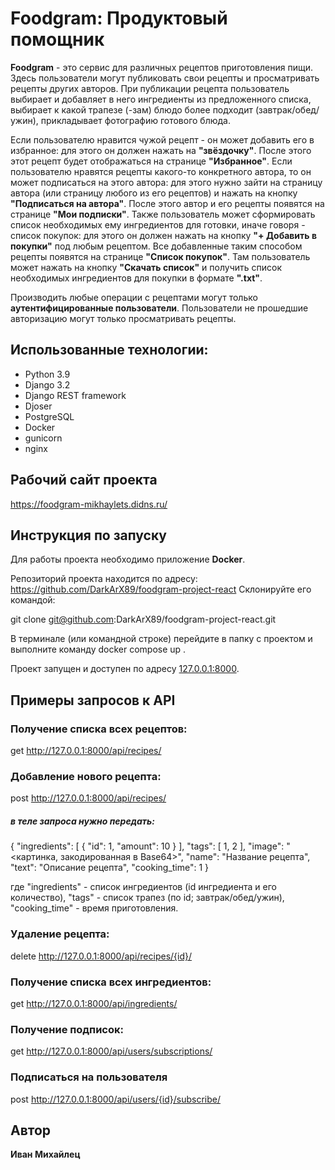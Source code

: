 # Foodgram: Продуктовый помощник

**Foodgram** - это сервис для различных рецептов приготовления пищи. Здесь пользователи могут публиковать свои рецепты и просматривать рецепты других авторов. При публикации рецепта пользователь выбирает и добавляет в него ингредиенты из предложенного списка, выбирает к какой трапезе (-зам) блюдо более подходит (завтрак/обед/ужин), прикладывает фотографию готового блюда.

Если пользователю нравится чужой рецепт - он может добавить его в избранное: для этого он должен нажать на **"звёздочку"**. После этого этот рецепт будет отображаться на странице **"Избранное"**.
Если пользователю нравятся рецепты какого-то конкретного автора, то он может подписаться на этого автора: для этого нужно зайти на страницу автора (или страницу любого из его рецептов) и нажать на кнопку **"Подписаться на автора"**. После этого автор и его рецепты появятся на странице **"Мои подписки"**.
Также пользователь может сформировать список необходимых ему ингредиентов для готовки, иначе говоря - список покупок: для этого он должен нажать на кнопку **"+ Добавить в покупки"** под любым рецептом. Все добавленные таким способом рецепты появятся на странице **"Список покупок"**. Там пользователь может нажать на кнопку **"Скачать список"** и получить список необходимых ингредиентов для покупки в формате **".txt"**.

Производить любые операции с рецептами могут только **аутентифицированные пользователи**. Пользователи не прошедшие авторизацию могут только просматривать рецепты.

## Использованные технологии:
- Python 3.9
- Django 3.2
- Django REST framework
- Djoser
- PostgreSQL
- Docker
- gunicorn
- nginx

## Рабочий сайт проекта
https://foodgram-mikhaylets.didns.ru/

## Инструкция по запуску
Для работы проекта необходимо приложение **Docker**.

Репозиторий проекта находится по адресу:
https://github.com/DarkArX89/foodgram-project-react
Склонируйте его командой:

git clone git@github.com:DarkArX89/foodgram-project-react.git

В терминале (или командной строке) перейдите в папку с проектом и выполните команду  docker compose up .

Проект запущен и доступен по адресу [127.0.0.1:8000](http://127.0.0.1:8000/).

## Примеры запросов к API

### Получение списка всех рецептов:

get http://127.0.0.1:8000/api/recipes/

### Добавление нового рецепта:

post http://127.0.0.1:8000/api/recipes/

##### в теле запроса нужно передать:

{
"ingredients": [
{
"id": 1,
"amount": 10
}
],
"tags": [
1,
2
],
"image": "<картинка, закодированная в Base64>",
"name": "Название рецепта",
"text": "Описание рецепта",
"cooking_time": 1
}

где "ingredients" - список ингредиентов (id ингредиента и его количество), "tags" - список трапез (по id; завтрак/обед/ужин), "cooking_time" - время приготовления.

### Удаление рецепта:

delete http://127.0.0.1:8000/api/recipes/{id}/


### Получение списка всех ингредиентов:

get http://127.0.0.1:8000/api/ingredients/


### Получение подписок:

get http://127.0.0.1:8000/api/users/subscriptions/


### Подписаться на пользователя

post http://127.0.0.1:8000/api/users/{id}/subscribe/


## Автор
**Иван Михайлец**